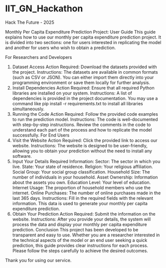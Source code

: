 # IIT_GN_Hackathon
Hack The Future - 2025

Monthly Per Capita Expenditure Prediction Project: User Guide
This guide explains how to use our monthly per capita expenditure prediction project. It is divided into two sections: one for users interested in replicating the model and another for users who wish to obtain a prediction.

For Researchers and Developers
1. Dataset Access
Action Required:
Download the datasets provided with the project.
Instructions:
The datasets are available in common formats (such as CSV or JSON). You can either import them directly into your programming environment or save them locally for further analysis.
2. Install Dependencies
Action Required:
Ensure that all required Python libraries are installed on your system.
Instructions:
A list of dependencies is provided in the project documentation. You may use a command like pip install -r requirements.txt to install all libraries simultaneously.
3. Running the Code
Action Required:
Follow the provided code examples to run the prediction model.
Instructions:
The code is well-documented with step-by-step instructions. Review the comments in the code to understand each part of the process and how to replicate the model successfully.
For End Users
1. Visit the Website
Action Required:
Click the provided link to access our website.
Instructions:
The website is designed to be user-friendly, allowing you to obtain your prediction without the need to install any software.
2. Input Your Details
Required Information:
Sector: The sector in which you live.
State: Your state of residence.
Religion: Your religious affiliation.
Social Group: Your social group classification.
Household Size: The number of individuals in your household.
Asset Ownership: Information about the assets you own.
Education Level: Your level of education.
Internet Usage: The proportion of household members who use the internet.
Online Purchases: The number of online purchases made in the last 365 days.
Instructions:
Fill in the required fields with the relevant information. This data is used to generate your monthly per capita expenditure prediction.
3. Obtain Your Prediction
Action Required:
Submit the information on the website.
Instructions:
After you provide your details, the system will process the data and display your monthly per capita expenditure prediction.
Conclusion
This project has been developed to be transparent and easy to use. Whether you are a researcher interested in the technical aspects of the model or an end user seeking a quick prediction, this guide provides clear instructions for each process. Please follow the steps carefully to achieve the desired outcomes.

Thank you for using our service.
